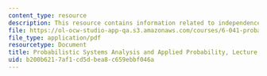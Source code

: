```yaml
---
content_type: resource
description: This resource contains information related to independence.
file: https://ol-ocw-studio-app-qa.s3.amazonaws.com/courses/6-041-probabilistic-systems-analysis-and-applied-probability-fall-2010/b200b6217af1cd5dbea8c659ebbf046a_MIT6_041F10_L03.pdf
file_type: application/pdf
resourcetype: Document
title: Probabilistic Systems Analysis and Applied Probability, Lecture 3
uid: b200b621-7af1-cd5d-bea8-c659ebbf046a
---
```

